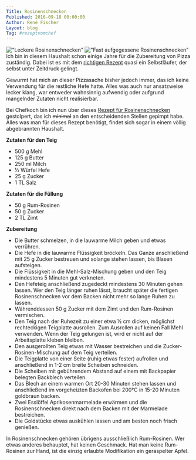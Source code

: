 ```yaml
---
Title: Rosinenschnecken
Published: 2016-09-18 00:00:00
Author: René Fischer
Layout: blog
Tag: #rezeptvomchef
---
```

!["Leckere Rosinenschnecken"](2016-09-18-16-17-37.jpg)
!["Fast aufgegessene Rosinenschnecken"](2016-09-18-16-21-37.jpg)
Ich bin in diesem Haushalt schon einige Jahre für die Zubereitung von Pizza zuständig. Dabei ist es mit dem [richtigen Rezept](/familienpizza) quasi ein Selbstläufer, der selbst unter Zeitdruck gelingt.

Gewurmt hat mich an dieser Pizzasache bisher jedoch immer, das ich keine Verwendung für die restliche Hefe hatte. Alles was auch nur ansatzweise lecker klang, war entweder wahnsinnig aufwendig oder aufgrund mangelnder Zutaten nicht realisierbar.

Bei Chefkoch bin ich nun über dieses [Rezept für Rosinenschnecken](http://www.chefkoch.de/rezepte/848621190292368/Hefe-Schnecken.html) gestolpert, das ich ~~minimal~~ an den entscheidenden Stellen gepimpt habe. Alles was man für dieses Rezept benötigt, findet sich sogar in einem völlig abgebrannten Haushalt.

**Zutaten für den Teig**

* 500 g Mehl
* 125 g Butter
* 250 ml Milch
* ½ Würfel Hefe
* 25 g Zucker
* 1 TL Salz

**Zutaten für die Füllung**

* 50 g Rum-Rosinen
* 50 g Zucker
* 2 TL Zimt

**Zubereitung**

* Die Butter schmelzen, in die lauwarme Milch geben und etwas verrühren.
* Die Hefe in die lauwarme Flüssigkeit bröckeln. Das Ganze anschließend mit 25 g Zucker bestreuen und solange stehen lassen, bis Blasen aufsteigen.
* Die Flüssigkeit in die Mehl-Salz-Mischung geben und den Teig mindestens 5 Minuten gut verkneten.
* Den Hefeteig anschließend zugedeckt mindestens 30 Minuten gehen lassen. Wer den Teig länger ruhen lässt, braucht später die fertigen Rosinenschnecken vor dem Backen nicht mehr so lange Ruhen zu lassen.
* Währenddessen 50 g Zucker mit dem Zimt und den Rum-Rosinen vermischen.
* Den Teig nach der Ruhezeit zu einer etwa ½ cm dicken, möglichst rechteckigen Teigplatte ausrollen. Zum Ausrollen auf keinen Fall Mehl verwenden. Wenn der Teig gelungen ist, wird er nicht auf der Arbeitsplatte kleben bleiben.
* Den ausgerollten Teig etwas mit Wasser bestreichen und die Zucker-Rosinen-Mischung auf dem Teig verteilen.
* Die Teigplatte von einer Seite (ruhig etwas fester) aufrollen und anschließend in 1-2 cm breite Scheiben schneiden.
* Die Scheiben mit gebührendem Abstand auf einem mit Backpapier belegten Backblech verteilen.
* Das Blech an einem warmen Ort 20-30 Minuten stehen lassen und anschließend im vorgeheizten Backofen bei 200°C in 15-20 Minuten goldbraun backen.
* Zwei Esslöffel Aprikosenmarmelade erwärmen und die Rosinenschnecken direkt nach dem Backen mit der Marmelade bestreichen.
* Die Goldstücke etwas auskühlen lassen und am besten noch frisch genießen.

In Rosinenschnecken gehören übrigens ausschließlich Rum-Rosinen. Wer etwas anderes behauptet, hat keinen Geschmack. Hat man keine Rum-Rosinen zur Hand, ist die einzig erlaubte Modifikation ein geraspelter Apfel.
